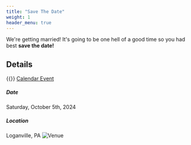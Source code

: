 ```yaml
---
title: "Save The Date"
weight: 1
header_menu: true
---
```


We're getting married! It's going to be one hell of a good time so you had best **save the date!**

## Details

{{<icon class="fa fa-calendar">}}&nbsp;[Calendar Event](https://calendar.google.com/calendar/event?action=TEMPLATE&tmeid=MGNxNmg4bjZpZ2kyZGRjZ3NyaWxpODdiaTEgemFjaC5yZWJvcm5AbQ&tmsrc=zach.reborn%40gmail.com)

##### Date
Saturday, October 5th, 2024
##### Location
Loganville, PA
![Venue](images/venue.jpeg)
